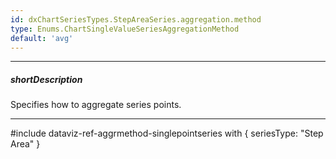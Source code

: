 ```yaml
---
id: dxChartSeriesTypes.StepAreaSeries.aggregation.method
type: Enums.ChartSingleValueSeriesAggregationMethod
default: 'avg'
---
```

---
##### shortDescription
Specifies how to aggregate series points.

---
#include dataviz-ref-aggrmethod-singlepointseries with {
    seriesType: "Step Area"
}